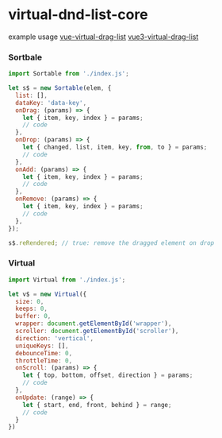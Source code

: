 # virtual-dnd-list-core

example usage [vue-virtual-drag-list](https://github.com/mfuu/vue-virtual-drag-list/blob/main/src/index.js) [vue3-virtual-drag-list](https://github.com/mfuu/vue3-virtual-drag-list/blob/master/src/index.tsx)

### Sortbale

```js
import Sortable from './index.js';

let s$ = new Sortable(elem, {
  list: [],
  dataKey: 'data-key',
  onDrag: (params) => {
    let { item, key, index } = params;
    // code
  },
  onDrop: (params) => {
    let { changed, list, item, key, from, to } = params;
    // code
  },
  onAdd: (params) => {
    let { item, key, index } = params;
    // code
  },
  onRemove: (params) => {
    let { item, key, index } = params;
    // code
  },
});

s$.reRendered; // true: remove the dragged element on drop
```

### Virtual
```js
import Virtual from './index.js';

let v$ = new Virtual({
  size: 0,
  keeps: 0,
  buffer: 0,
  wrapper: document.getElementById('wrapper'),
  scroller: document.getElementById('scroller'),
  direction: 'vertical',
  uniqueKeys: [],
  debounceTime: 0,
  throttleTime: 0,
  onScroll: (params) => {
    let { top, bottom, offset, direction } = params;
    // code
  },
  onUpdate: (range) => {
    let { start, end, front, behind } = range;
    // code
  }
})
```
